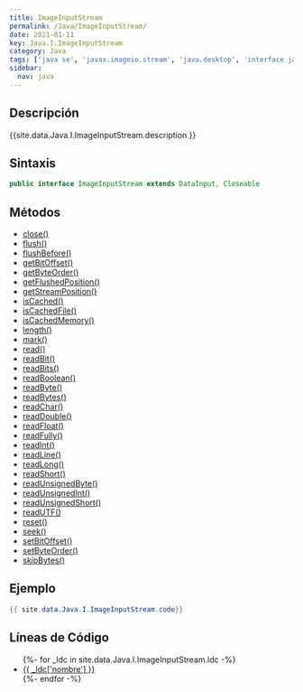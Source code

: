 ```yaml
---
title: ImageInputStream
permalink: /Java/ImageInputStream/
date: 2021-01-11
key: Java.I.ImageInputStream
category: Java
tags: ['java se', 'javax.imageio.stream', 'java.desktop', 'interface java', 'Java 1.0']
sidebar: 
  nav: java
---
```


## Descripción
{{site.data.Java.I.ImageInputStream.description }}

## Sintaxis
~~~java
public interface ImageInputStream extends DataInput, Closeable
~~~

## Métodos
* [close()](/Java/ImageInputStream/close)
* [flush()](/Java/ImageInputStream/flush)
* [flushBefore()](/Java/ImageInputStream/flushBefore)
* [getBitOffset()](/Java/ImageInputStream/getBitOffset)
* [getByteOrder()](/Java/ImageInputStream/getByteOrder)
* [getFlushedPosition()](/Java/ImageInputStream/getFlushedPosition)
* [getStreamPosition()](/Java/ImageInputStream/getStreamPosition)
* [isCached()](/Java/ImageInputStream/isCached)
* [isCachedFile()](/Java/ImageInputStream/isCachedFile)
* [isCachedMemory()](/Java/ImageInputStream/isCachedMemory)
* [length()](/Java/ImageInputStream/length)
* [mark()](/Java/ImageInputStream/mark)
* [read()](/Java/ImageInputStream/read)
* [readBit()](/Java/ImageInputStream/readBit)
* [readBits()](/Java/ImageInputStream/readBits)
* [readBoolean()](/Java/ImageInputStream/readBoolean)
* [readByte()](/Java/ImageInputStream/readByte)
* [readBytes()](/Java/ImageInputStream/readBytes)
* [readChar()](/Java/ImageInputStream/readChar)
* [readDouble()](/Java/ImageInputStream/readDouble)
* [readFloat()](/Java/ImageInputStream/readFloat)
* [readFully()](/Java/ImageInputStream/readFully)
* [readInt()](/Java/ImageInputStream/readInt)
* [readLine()](/Java/ImageInputStream/readLine)
* [readLong()](/Java/ImageInputStream/readLong)
* [readShort()](/Java/ImageInputStream/readShort)
* [readUnsignedByte()](/Java/ImageInputStream/readUnsignedByte)
* [readUnsignedInt()](/Java/ImageInputStream/readUnsignedInt)
* [readUnsignedShort()](/Java/ImageInputStream/readUnsignedShort)
* [readUTF()](/Java/ImageInputStream/readUTF)
* [reset()](/Java/ImageInputStream/reset)
* [seek()](/Java/ImageInputStream/seek)
* [setBitOffset()](/Java/ImageInputStream/setBitOffset)
* [setByteOrder()](/Java/ImageInputStream/setByteOrder)
* [skipBytes()](/Java/ImageInputStream/skipBytes)

## Ejemplo
~~~java
{{ site.data.Java.I.ImageInputStream.code}}
~~~

## Líneas de Código
<ul>
{%- for _ldc in site.data.Java.I.ImageInputStream.ldc -%}
   <li>
       <a href="{{_ldc['url'] }}">{{ _ldc['nombre'] }}</a>
   </li>
{%- endfor -%}
</ul>
